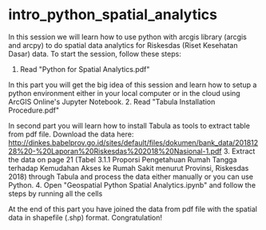 # intro_python_spatial_analytics
In this session we will learn how to use python with arcgis library (arcgis and arcpy) to do spatial data analytics for Riskesdas (Riset Kesehatan Dasar) data. To start the session, follow these steps:
1. Read "Python for Spatial Analytics.pdf"

In this part you will get the big idea of this session and learn how to setup a python environment either in your local computer or in the cloud using ArcGIS Online's Jupyter Notebook.
2. Read "Tabula Installation Procedure.pdf"

In second part you will learn how to install Tabula as tools to extract table from pdf file. Download the data here: http://dinkes.babelprov.go.id/sites/default/files/dokumen/bank_data/20181228%20-%20Laporan%20Riskesdas%202018%20Nasional-1.pdf
3. Extract the data on page 21 (Tabel 3.1.1 Proporsi Pengetahuan Rumah Tangga terhadap Kemudahan Akses ke Rumah Sakit menurut Provinsi, Riskesdas 2018) through Tabula and process the data either manually or you can use Python.
4. Open "Geospatial Python Spatial Analytics.ipynb" and follow the steps by running all the cells

At the end of this part you have joined the data from pdf file with the spatial data in shapefile (.shp) format. Congratulation!

